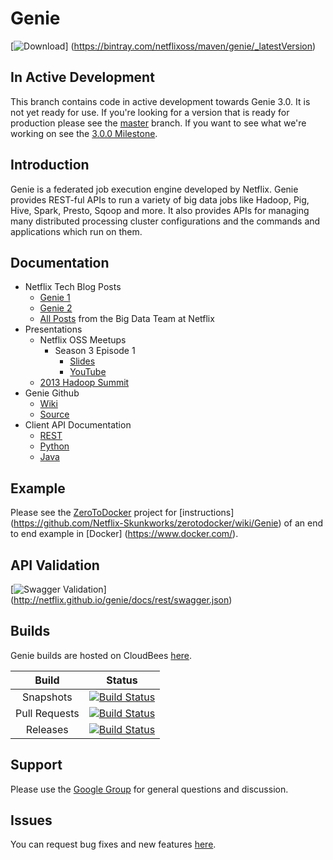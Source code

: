 # Genie

[![Download](https://api.bintray.com/packages/netflixoss/maven/genie/images/download.svg)]
(https://bintray.com/netflixoss/maven/genie/_latestVersion)

## In Active Development

This branch contains code in active development towards Genie 3.0. It is not yet ready for use. If you're looking for 
a version that is ready for production please see the [master](https://github.com/Netflix/genie/tree/master) branch. 
If you want to see what we're working on see the [3.0.0 Milestone](https://github.com/Netflix/genie/milestones/3.0.0).

## Introduction

Genie is a federated job execution engine developed by Netflix. Genie provides REST-ful APIs to run a variety of big
data jobs like Hadoop, Pig, Hive, Spark, Presto, Sqoop and more. It also provides APIs for managing many distributed
processing cluster configurations and the commands and applications which run on them.

## Documentation

* Netflix Tech Blog Posts
    * [Genie 1](http://techblog.netflix.com/2013/06/genie-is-out-of-bottle.html)
    * [Genie 2](http://techblog.netflix.com/2014/11/genie-20-second-wish-granted.html)
    * [All Posts](http://techblog.netflix.com/search/label/big%20data) from the Big Data Team at Netflix
* Presentations
    * Netflix OSS Meetups
        * Season 3 Episode 1
            * [Slides](http://www.slideshare.net/RuslanMeshenberg/netflixoss-meetup-season-3-episode-1/24)
            * [YouTube](http://youtu.be/hi7BDAtjfKY?t=15m53s)
    * [2013 Hadoop Summit](http://www.slideshare.net/krishflix/genie-hadoop-platform-as-a-service-at-netflix)
* Genie Github
    * [Wiki](https://github.com/Netflix/genie/wiki)
    * [Source](https://github.com/Netflix/genie/tree/master)
* Client API Documentation
    * [REST](http://netflix.github.io/genie/docs/api/)
    * [Python](https://pypi.python.org/pypi/nflx-genie-client)
    * [Java](http://netflix.github.io/genie/docs/javadoc/client/index.html)

## Example

Please see the [ZeroToDocker](https://github.com/Netflix-Skunkworks/zerotodocker) project for [instructions]
(https://github.com/Netflix-Skunkworks/zerotodocker/wiki/Genie) of an end to end example in [Docker]
(https://www.docker.com/).

## API Validation

[![Swagger Validation](http://online.swagger.io/validator?url=http://netflix.github.io/genie/docs/rest/swagger.json)]
(http://netflix.github.io/genie/docs/rest/swagger.json)

## Builds

Genie builds are hosted on CloudBees [here](https://netflixoss.ci.cloudbees.com/job/NetflixOSS/job/genie/).

|        Build       |                                                                                                   Status                                                                                                  |
|:------------------:|:---------------------------------------------------------------------------------------------------------------------------------------------------------------------------------------------------------:|
|      Snapshots     |      [![Build Status](https://netflixoss.ci.cloudbees.com/job/NetflixOSS/job/genie/job/genie-snapshot/badge/icon)](https://netflixoss.ci.cloudbees.com/job/NetflixOSS/job/genie/job/genie-snapshot/)      |
|    Pull Requests   | [![Build Status](https://netflixoss.ci.cloudbees.com/job/NetflixOSS/job/genie/job/genie-pull-requests/badge/icon)](https://netflixoss.ci.cloudbees.com/job/NetflixOSS/job/genie/job/genie-pull-requests/) |
|      Releases      |       [![Build Status](https://netflixoss.ci.cloudbees.com/job/NetflixOSS/job/genie/job/genie-release/badge/icon)](https://netflixoss.ci.cloudbees.com/job/NetflixOSS/job/genie/job/genie-release/)       |

## Support

Please use the [Google Group](https://groups.google.com/d/forum/genieoss) for general questions and discussion.

## Issues

You can request bug fixes and new features [here](https://github.com/Netflix/genie/issues).



